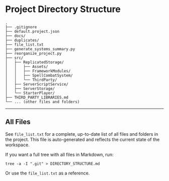 # Project Directory Structure

```
.
├── .gitignore
├── default.project.json
├── docs/
├── duplicates/
├── file_list.txt
├── generate_systems_summary.py
├── reorganize_project.py
├── src/
│   ├── ReplicatedStorage/
│   │   ├── Assets/
│   │   ├── FrameworkModules/
│   │   ├── SpellCombatSystem/
│   │   └── ThirdParty/
│   ├── ServerScriptService/
│   ├── ServerStorage/
│   └── StarterPlayer/
├── THIRD_PARTY_LIBRARIES.md
└── ... (other files and folders)
```

---

## All Files

See `file_list.txt` for a complete, up-to-date list of all files and folders in the project. This file is auto-generated and reflects the current state of the workspace.

If you want a full tree with all files in Markdown, run:

```
tree -a -I ".git" > DIRECTORY_STRUCTURE.md
```

Or use the `file_list.txt` as a reference.
